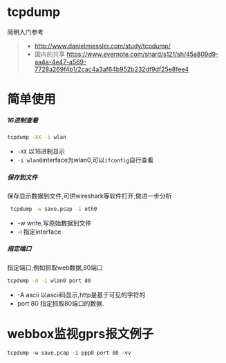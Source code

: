 # tcpdump

简明入门参考

> * http://www.danielmiessler.com/study/tcpdump/
> * 国内的共享 https://www.evernote.com/shard/s121/sh/45a809d9-aa4a-4e47-a569-7728a269f4b1/2cac4a3af64b952b232df9df25e8fee4

# 简单使用

##### 16进制查看
```bash
tcpdump -XX -i wlan
```
* `-XX` 以16进制显示
* `-i wlan0`interface为wlan0,可以`ifconfig`自行查看

##### 保存到文件
保存显示数据到文件,可供wireshark等软件打开,做进一步分析
```bash
 tcpdump -w save.pcap -i eth0
```
* -w write,写原始数据到文件
* -i 指定interface

##### 指定端口
指定端口,例如抓取web数据,80端口
```bash
tcpdump -A -i wlan0 port 80
```
* -A ascii 以ascii码显示,http是基于可见的字符的
* port 80 指定抓取80端口的数据.

# webbox监视gprs报文例子

```
tcpdump -w save.pcap -i ppp0 port 80 -vv
```